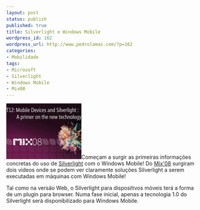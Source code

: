 ```yaml
---
layout: post
status: publish
published: true
title: Silverlight e Windows Mobile
wordpress_id: 162
wordpress_url: http://www.pedrolamas.com/?p=162
categories:
- Mobilidade
tags:
- Microsoft
- Silverlight
- Windows Mobile
- Mix08
---
```

[![Mobile Devices and Silverlight](wp-content/uploads/2008/05/silverlight_wm.jpg "silverlight_wm")](http://silverlight.net/learn/mobile.aspx)Começam a surgir as primeiras informações concretas do uso de [Silverlight](http://silverlight.net/) com o Windows Mobile! Do [Mix'08](http://visitmix.com/2008/default.aspx) surgiram dois vídeos onde se podem ver claramente soluções Silverlight a serem executadas em máquinas com Windows Mobile!

Tal como na versão Web, o Silverlight para dispositivos móveis terá a forma de um plugin para browser. Numa fase inicial, apenas a tecnologia 1.0 do Silverlight será disponibilizado para Windows Mobile.
